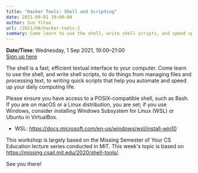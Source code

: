```yaml
---
title: "Hacker Tools: Shell and Scripting"
date: 2021-09-01 19:00:00
author: Sun Yitao
url: /2021/08/hacker-tools-2
summary: Come learn to use the shell, write shell scripts, and speed up your daily computing life!
---
```

<!---
This workshop has ended; here are links to the materials and recording:

- [Slides](https://github.com/nushackers/hackertools-slides/releases/download/ht-2020-09-22/data-wrangling.pdf)
- [Recording](https://www.youtube.com/watch?v=MyL-RAbPZaY)
-->

**Date/Time**: Wednesday, 1 Sep 2021, 19:00&ndash;21:00<br />
[Sign up here][1]

The shell is a fast, efficient textual interface to your computer. Come learn to use the shell, and write shell scripts, to do things from managing files and processing text, to writing quick scripts that help you automate and speed up your daily computing life.

Please ensure you have access to a POSIX-compatible shell, such as Bash. If you are on macOS or a Linux distribution, you are set; if you use Windows, consider installing Windows Subsystem for Linux (WSL) or Ubuntu in VirtualBox.

- WSL: <https://docs.microsoft.com/en-us/windows/wsl/install-win10>

This workshop is largely based on the Missing Semester of Your CS Education lecture series conducted in MIT. This week's topic is based on <https://missing.csail.mit.edu/2020/shell-tools/>.

See you there!

[1]: https://forms.gle/5wuDr6cbA93X1TCK7
